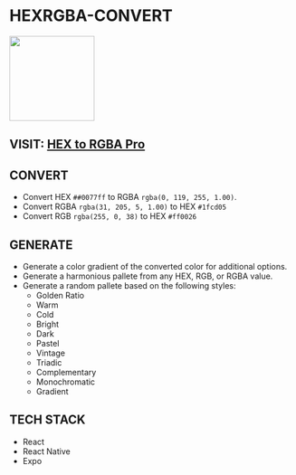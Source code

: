 # HEXRGBA-CONVERT
<img src="https://user-images.githubusercontent.com/96096362/220907427-d66f3ff7-8e7b-4d2b-b9f8-99a015c8e721.png" width="150" height="150">

## VISIT: [HEX to RGBA Pro](https://hextorgbapro.com/)

## CONVERT
* Convert HEX `##0077ff` to RGBA `rgba(0, 119, 255, 1.00)`.
* Convert RGBA `rgba(31, 205, 5, 1.00)` to HEX `#1fcd05`
* Convert RGB `rgba(255, 0, 38)` to HEX `#ff0026`

## GENERATE
* Generate a color gradient of the converted color for additional options.
* Generate a harmonious pallete from any HEX, RGB, or RGBA value.
* Generate a random pallete based on the following styles:
  - Golden Ratio
  - Warm
  - Cold
  - Bright
  - Dark
  - Pastel
  - Vintage
  - Triadic
  - Complementary
  - Monochromatic
  - Gradient
  
 ## TECH STACK
 * React
 * React Native
 * Expo




